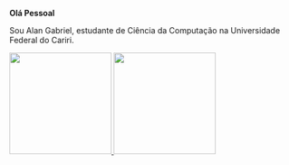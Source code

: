 **Olá Pessoal**

Sou Alan Gabriel, estudante de Ciência da Computação na Universidade Federal do Cariri.


<div>
<a href="https://github.com/Alan-G-S-Oliveira">
<img loading="lazy" height="180em" src="https://github-readme-stats.vercel.app/api?username=Alan-G-S-Oliveira&show_icons=true&theme=dracula&include_all_commits=true&count_private=true"/>
<img loading="lazy" height="180em" src="https://github-readme-stats.vercel.app/api/top-langs/?username=Alan-G-S-Oliveira&layout=compact&langs_count=7&theme=dracula"/>
</div>
